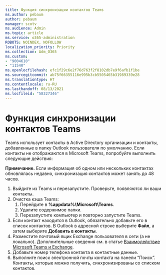 ```yaml
---
title: Функция синхронизации контактов Teams
ms.author: pebaum
author: pebaum
manager: scotv
ms.audience: Admin
ms.topic: article
ms.service: o365-administration
ROBOTS: NOINDEX, NOFOLLOW
localization_priority: Priority
ms.collection: Adm_O365
ms.custom:
- "9004610"
- "11540"
ms.openlocfilehash: efc1f29c6e2f76d763f2f8102db7e9f6afb1f1be
ms.sourcegitcommit: ab75f66355116e995b3cb5505465b31989339e28
ms.translationtype: HT
ms.contentlocale: ru-RU
ms.lasthandoff: 08/13/2021
ms.locfileid: "58327346"
---
```

# <a name="teams-contacts-sync"></a>Функция синхронизации контактов Teams

Teams использует контакты в Active Directory организации и контакты, добавленные в папку Outlook пользователя по умолчанию. Если контакты не отображаются в Microsoft Teams, попробуйте выполнить следующие действия:

**Примечание.** Если информация об одном или нескольких контактах обновлялась недавно, синхронизация контактов может занять до 48 часов.

1. Выйдите из Teams и перезапустите. Проверьте, появляются ли ваши контакты.
1. Очистка кэша Teams:
    1. Перейдите в **%appdata%\Microsoft\Teams**.
    1. Удалите содержимое папки.
    1. Перезапустите компьютер и повторно запустите Teams.
1. Если контакт находится в Outlook, обязательно добавьте его в список контактов. В Outlook в адресной строке выберите **Файл**, а затем выберите **Добавить в контакты**.
1. Разместите почтовый ящик Exchange пользователя в сети (а не локально). Дополнительные сведения см. в статье [Взаимодействие Microsoft Teams и Exchange](https://docs.microsoft.com/microsoftteams/exchange-teams-interact).
1. Добавьте номер телефона контакта в контактные данные.
1. Выполните поиск электронной почты контакта на панели “Поиск”. Контакты, которые можно получить, синхронизированы со списком контактов.
